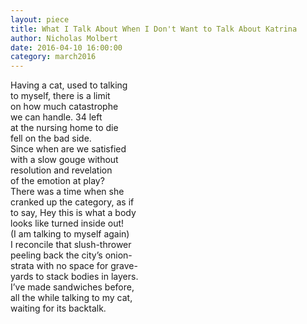 ```yaml
---
layout: piece
title: What I Talk About When I Don't Want to Talk About Katrina
author: Nicholas Molbert
date: 2016-04-10 16:00:00
category: march2016
---
```

Having a cat, used to talking<br>
to myself, there is a limit<br>
on how much catastrophe<br>
we can handle. 34 left<br>
at the nursing home to die<br>
fell on the bad side.<br>
Since when are we satisfied<br>
with a slow gouge without<br>
resolution and revelation<br>
of the emotion at play?<br>
There was a time when she<br>
cranked up the category, as if<br>
to say, Hey this is what a body<br>
looks like turned inside out!<br>
(I am talking to myself again)<br>
I reconcile that slush-thrower<br>
peeling back the city’s onion-<br>
strata with no space for grave-<br>
yards to stack bodies in layers.<br>
I’ve made sandwiches before,<br>
all the while talking to my cat,<br>
waiting for its backtalk.
